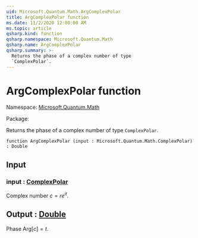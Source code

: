 ```yaml
---
uid: Microsoft.Quantum.Math.ArgComplexPolar
title: ArgComplexPolar function
ms.date: 11/2/2020 12:00:00 AM
ms.topic: article
qsharp.kind: function
qsharp.namespace: Microsoft.Quantum.Math
qsharp.name: ArgComplexPolar
qsharp.summary: >-
  Returns the phase of a complex number of type
  `ComplexPolar`.
---
```


# ArgComplexPolar function

Namespace: [Microsoft.Quantum.Math](xref:Microsoft.Quantum.Math)

Package: [](https://nuget.org/packages/)


Returns the phase of a complex number of type`ComplexPolar`.

```qsharp
function ArgComplexPolar (input : Microsoft.Quantum.Math.ComplexPolar) : Double
```


## Input

### input : [ComplexPolar](xref:Microsoft.Quantum.Math.ComplexPolar)

Complex number $c = r e^{i t}$.



## Output : [Double](xref:microsoft.quantum.lang-ref.double)

Phase $\text{Arg}[c] = t$.